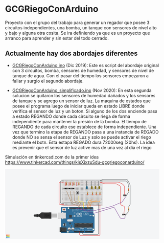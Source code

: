 # GCGRiegoConArduino
Proyecto con el grupo del trabajo para generar un regador que posee 3 circuitos independientes, una bomba, un tanque con sensores de nivel alto y bajo y alguna otra cosita. Se ira definiendo ya que es un proyecto que arranco para aprender y sin estar del todo cerrado.

## Actualmente hay dos abordajes diferentes

- [GCGRiegoConArduino.ino](https://github.com/santilomb/GCGRiegoConArduino/blob/master/GCGRiegoConArduino.ino "GCGRiegoConArduino.ino") (Dic 2019): Este es script del abordaje original con 3 circuitos, bomba, sensores de humedad, y sensores de nivel de tanque de agua. Con el pasar del tiempo los sensores empezaron a fallar y surgio el segundo abordaje.

- [GCGRiegoConArduino_simplificado.ino](https://github.com/santilomb/GCGRiegoConArduino/blob/master/GCGRiegoConArduino_simplificado.ino "GCGRiegoConArduino_simplificado.ino") (Nov 2020): En esta segunda solucion se quitaron los sensores de humedad dañados y los sensores de tanque y se agrego un sensor de luz. 
La maquina de estados que posee el programa luego de iniciar queda en estado LIBRE donde verifica el sensor de luz y un boton. Si alguno de los dos enciende pasa a estado REGANDO donde cada circuito se riega de forma independiente para mantener la presión de la bomba. El tiempo de REGANDO de cada circuito ese establece de forma independiente. 
Una vez que termino la etapa de REGANDO pasa a una instancia de REGADO donde NO se sensa el sensor de Luz y solo se puede activar el riego mediante el botn. Esta estapa REGADO dura 72000seg (20hs). La idea es prevenir que el sensor de luz active mas de una vez al dia el riego


Simulación en tinkercad.com de la primer idea
https://www.tinkercad.com/things/kisXjxzuSdu-gcgriegoconarduino/


![Diagrama del circuito de la primer idea](https://github.com/santilomb/GCGRiegoConArduino/blob/master/diagrama.png)


